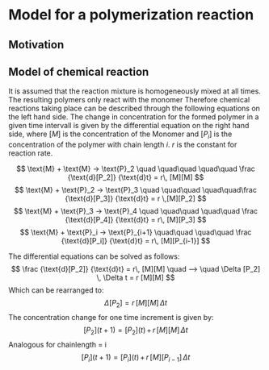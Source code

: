 # Model for a polymerization reaction

## Motivation

## Model of chemical reaction
It is assumed that the reaction mixture is homogeneously mixed at all times. The resulting polymers only react with the monomer
Therefore chemical reactions taking place can be described through the following equations on the left hand side. The change in concentration for the formed polymer in a given time intervall is given by the differential equation on the right hand side, where [$M$] is the concentration of the Monomer and [$P_i$] is the concentration of the polymer with chain length $i$. $r$ is the constant for reaction rate.

$$
\text{M} + \text{M} -> \text{P}_2 \quad \quad\quad \quad\quad \frac {\text{d}[P_2]} {\text{d}t} = r\, [M][M]
$$
$$
\text{M} + \text{P}_2 -> \text{P}_3 \quad \quad\quad \quad\quad\frac {\text{d}[P_3]} {\text{d}t} = r \,[M][P_2]
$$
$$
\text{M} + \text{P}_3 -> \text{P}_4 \quad \quad\quad \quad\quad \frac {\text{d}[P_4]} {\text{d}t} = r\, [M][P_3]
$$
$$
\text{M} + \text{P}_i -> \text{P}_{i+1} \quad\quad \quad\quad \frac {\text{d}[P_i]} {\text{d}t} = r\, [M][P_{i-1}]
$$

The differential equations can be solved as follows:
$$
\frac {\text{d}[P_2]} {\text{d}t} = r\, [M][M] \quad --> \quad \Delta [P_2] \, \Delta t = r [M][M]  
$$
Which can be rearranged to:
$$
\Delta [P_2] = r\, [M][M]\,\Delta t
$$
The concentration change for one time increment is given by:
$$
[P_2] (t+1) = [P_2](t)\, + \, r\, [M][M]\,\Delta t
$$
Analogous for chainlength = i
$$
[P_i] (t+1) = [P_i](t)\, + \, r\, [M][P_{i-1}]\,\Delta t
$$